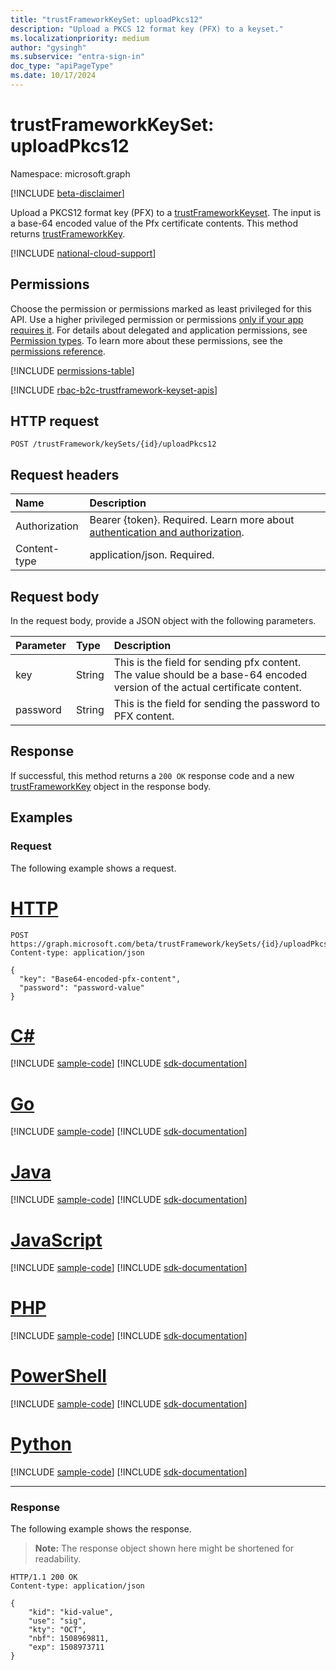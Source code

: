 ```yaml
---
title: "trustFrameworkKeySet: uploadPkcs12"
description: "Upload a PKCS 12 format key (PFX) to a keyset."
ms.localizationpriority: medium
author: "gysingh"
ms.subservice: "entra-sign-in"
doc_type: "apiPageType"
ms.date: 10/17/2024
---
```


# trustFrameworkKeySet: uploadPkcs12

Namespace: microsoft.graph

[!INCLUDE [beta-disclaimer](../../includes/beta-disclaimer.md)]

Upload a PKCS12 format key (PFX) to a [trustFrameworkKeyset](../resources/trustframeworkkeyset.md). The input is a base-64 encoded value of the Pfx certificate contents. This method returns [trustFrameworkKey](../resources/trustframeworkkey.md).

[!INCLUDE [national-cloud-support](../../includes/all-clouds.md)]

## Permissions

Choose the permission or permissions marked as least privileged for this API. Use a higher privileged permission or permissions [only if your app requires it](/graph/permissions-overview#best-practices-for-using-microsoft-graph-permissions). For details about delegated and application permissions, see [Permission types](/graph/permissions-overview#permission-types). To learn more about these permissions, see the [permissions reference](/graph/permissions-reference).

<!-- { "blockType": "permissions", "name": "trustframeworkkeyset_uploadpkcs12" } -->
[!INCLUDE [permissions-table](../includes/permissions/trustframeworkkeyset-uploadpkcs12-permissions.md)]

[!INCLUDE [rbac-b2c-trustframework-keyset-apis](../includes/rbac-for-apis/rbac-b2c-trustframework-keyset-apis.md)]

## HTTP request

<!-- { "blockType": "ignored" } -->

```http
POST /trustFramework/keySets/{id}/uploadPkcs12
```

## Request headers

| Name          | Description   |
|:--------------|:--------------|
|Authorization|Bearer {token}. Required. Learn more about [authentication and authorization](/graph/auth/auth-concepts).|
| Content-type  | application/json. Required. |

## Request body

In the request body, provide a JSON object with the following parameters.

| Parameter    | Type        | Description |
|:-------------|:------------|:------------|
|key|String|This is the field for sending pfx content. The value should be a base-64 encoded version of the actual certificate content.|
|password|String|This is the field for sending the password to PFX content.|

## Response

If successful, this method returns a `200 OK` response code and a new [trustFrameworkKey](../resources/trustframeworkkey.md) object in the response body.

## Examples

### Request

The following example shows a request.

# [HTTP](#tab/http)
<!-- {
  "blockType": "request",
  "name": "trustframeworkkeyset_uploadpkcs12"
}-->

```http
POST https://graph.microsoft.com/beta/trustFramework/keySets/{id}/uploadPkcs12
Content-type: application/json

{
  "key": "Base64-encoded-pfx-content",
  "password": "password-value"
}
```

# [C#](#tab/csharp)
[!INCLUDE [sample-code](../includes/snippets/csharp/trustframeworkkeyset-uploadpkcs12-csharp-snippets.md)]
[!INCLUDE [sdk-documentation](../includes/snippets/snippets-sdk-documentation-link.md)]

# [Go](#tab/go)
[!INCLUDE [sample-code](../includes/snippets/go/trustframeworkkeyset-uploadpkcs12-go-snippets.md)]
[!INCLUDE [sdk-documentation](../includes/snippets/snippets-sdk-documentation-link.md)]

# [Java](#tab/java)
[!INCLUDE [sample-code](../includes/snippets/java/trustframeworkkeyset-uploadpkcs12-java-snippets.md)]
[!INCLUDE [sdk-documentation](../includes/snippets/snippets-sdk-documentation-link.md)]

# [JavaScript](#tab/javascript)
[!INCLUDE [sample-code](../includes/snippets/javascript/trustframeworkkeyset-uploadpkcs12-javascript-snippets.md)]
[!INCLUDE [sdk-documentation](../includes/snippets/snippets-sdk-documentation-link.md)]

# [PHP](#tab/php)
[!INCLUDE [sample-code](../includes/snippets/php/trustframeworkkeyset-uploadpkcs12-php-snippets.md)]
[!INCLUDE [sdk-documentation](../includes/snippets/snippets-sdk-documentation-link.md)]

# [PowerShell](#tab/powershell)
[!INCLUDE [sample-code](../includes/snippets/powershell/trustframeworkkeyset-uploadpkcs12-powershell-snippets.md)]
[!INCLUDE [sdk-documentation](../includes/snippets/snippets-sdk-documentation-link.md)]

# [Python](#tab/python)
[!INCLUDE [sample-code](../includes/snippets/python/trustframeworkkeyset-uploadpkcs12-python-snippets.md)]
[!INCLUDE [sdk-documentation](../includes/snippets/snippets-sdk-documentation-link.md)]

---

### Response

The following example shows the response.

> **Note:** The response object shown here might be shortened for readability.

<!-- {
  "blockType": "response",
  "truncated": true,
  "@odata.type": "microsoft.graph.trustFrameworkKey"
} -->

```http
HTTP/1.1 200 OK
Content-type: application/json

{
    "kid": "kid-value",
    "use": "sig",
    "kty": "OCT",
    "nbf": 1508969811,
    "exp": 1508973711
}
```

<!-- uuid: 16cd6b66-4b1a-43a1-adaf-3a886856ed98
2019-02-04 14:57:30 UTC -->
<!-- {
  "type": "#page.annotation",
  "description": "trustFrameworkKeySet: uploadPkcs12",
  "keywords": "",
  "section": "documentation",
  "tocPath": ""
}-->


